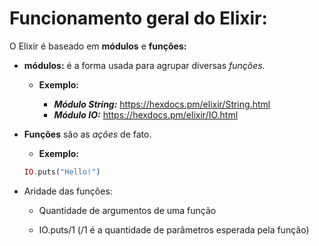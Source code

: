 # Funcionamento geral do Elixir:

O Elixir é baseado em **módulos** e **funções:**

  - **módulos:** é a forma usada para agrupar diversas *funções.*

    - **Exemplo:**

      - ***Módulo String:*** https://hexdocs.pm/elixir/String.html
      - ***Módulo IO:*** https://hexdocs.pm/elixir/IO.html

  - **Funções** são as *ações* de fato.

    - **Exemplo:**

    ```ex
    IO.puts("Hello!")
    ```
  - Aridade das funções:

    - Quantidade de argumentos de uma função

    - IO.puts/1 (/1 é a quantidade de parâmetros esperada pela função)

